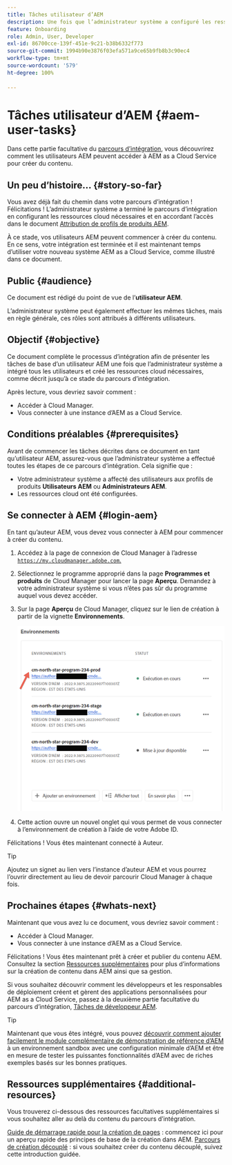 ```yaml
---
title: Tâches utilisateur d’AEM
description: Une fois que l’administrateur système a configuré les ressources cloud nécessaires, découvrez comment les utilisateurs AEM peuvent accéder à AEM as a Cloud Service pour créer du contenu.
feature: Onboarding
role: Admin, User, Developer
exl-id: 86700cce-139f-451e-9c21-b38b6332f773
source-git-commit: 1994b90e3876f03efa571a9ce65b9fb8b3c90ec4
workflow-type: tm+mt
source-wordcount: '579'
ht-degree: 100%

---
```



# Tâches utilisateur d’AEM {#aem-user-tasks}

Dans cette partie facultative du [parcours d’intégration](overview.md), vous découvrirez comment les utilisateurs AEM peuvent accéder à AEM as a Cloud Service pour créer du contenu.

## Un peu d’histoire… {#story-so-far}

Vous avez déjà fait du chemin dans votre parcours d’intégration ! Félicitations ! L’administrateur système a terminé le parcours d’intégration en configurant les ressources cloud nécessaires et en accordant l’accès dans le document [Attribution de profils de produits AEM](assign-profiles-aem.md).

À ce stade, vos utilisateurs AEM peuvent commencer à créer du contenu. En ce sens, votre intégration est terminée et il est maintenant temps d’utiliser votre nouveau système AEM as a Cloud Service, comme illustré dans ce document.

## Public {#audience}

Ce document est rédigé du point de vue de l’**utilisateur AEM**.

L’administrateur système peut également effectuer les mêmes tâches, mais en règle générale, ces rôles sont attribués à différents utilisateurs.

## Objectif {#objective}

Ce document complète le processus d’intégration afin de présenter les tâches de base d’un utilisateur AEM une fois que l’administrateur système a intégré tous les utilisateurs et créé les ressources cloud nécessaires, comme décrit jusqu’à ce stade du parcours d’intégration.

Après lecture, vous devriez savoir comment :

* Accéder à Cloud Manager.
* Vous connecter à une instance d’AEM as a Cloud Service.

## Conditions préalables {#prerequisites}

Avant de commencer les tâches décrites dans ce document en tant qu’utilisateur AEM, assurez-vous que l’administrateur système a effectué toutes les étapes de ce parcours d’intégration. Cela signifie que :

* Votre administrateur système a affecté des utilisateurs aux profils de produits **Utilisateurs AEM** ou **Administrateurs AEM**.
* Les ressources cloud ont été configurées.

## Se connecter à AEM {#login-aem}

En tant qu’auteur AEM, vous devez vous connecter à AEM pour commencer à créer du contenu.

1. Accédez à la page de connexion de Cloud Manager à l’adresse [`https://my.cloudmanager.adobe.com`.](https://my.cloudmanager.adobe.com/)

1. Sélectionnez le programme approprié dans la page **Programmes et produits** de Cloud Manager pour lancer la page **Aperçu**. Demandez à votre administrateur système si vous n’êtes pas sûr du programme auquel vous devez accéder.

1. Sur la page **Aperçu** de Cloud Manager, cliquez sur le lien de création à partir de la vignette **Environnements**.

   ![Vignette Environnement](/help/journey-onboarding/assets/author-environ.png)

1. Cette action ouvre un nouvel onglet qui vous permet de vous connecter à l’environnement de création à l’aide de votre Adobe ID.

Félicitations ! Vous êtes maintenant connecté à Auteur.

>[!TIP]
>
>Ajoutez un signet au lien vers l’instance d’auteur AEM et vous pourrez l’ouvrir directement au lieu de devoir parcourir Cloud Manager à chaque fois.

## Prochaines étapes {#whats-next}

Maintenant que vous avez lu ce document, vous devriez savoir comment :

* Accéder à Cloud Manager.
* Vous connecter à une instance d’AEM as a Cloud Service.

Félicitations ! Vous êtes maintenant prêt à créer et publier du contenu AEM. Consultez la section [Ressources supplémentaires](#additional-resources) pour plus d’informations sur la création de contenu dans AEM ainsi que sa gestion.

Si vous souhaitez découvrir comment les développeurs et les responsables de déploiement créent et gèrent des applications personnalisées pour AEM as a Cloud Service, passez à la deuxième partie facultative du parcours d’intégration, [Tâches de développeur AEM](developers.md).

>[!TIP]
>
>Maintenant que vous êtes intégré, vous pouvez [découvrir comment ajouter facilement le module complémentaire de démonstration de référence d’AEM](/help/journey-sites/demos-add-on/overview.md) à un environnement sandbox avec une configuration minimale d’AEM et être en mesure de tester les puissantes fonctionnalités d’AEM avec de riches exemples basés sur les bonnes pratiques.

## Ressources supplémentaires {#additional-resources}

Vous trouverez ci-dessous des ressources facultatives supplémentaires si vous souhaitez aller au delà du contenu du parcours d’intégration.

[Guide de démarrage rapide pour la création de pages](/help/sites-cloud/authoring/getting-started/quick-start.md) : commencez ici pour un aperçu rapide des principes de base de la création dans AEM.
[Parcours de création découplé](/help/journey-headless/author/overview.md) : si vous souhaitez créer du contenu découplé, suivez cette introduction guidée.
